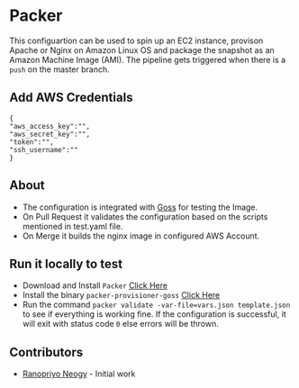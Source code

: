 # Packer 

This configuartion can be used to spin up an EC2 instance, provison Apache or Nginx on Amazon Linux OS and package the snapshot as an Amazon Machine Image (AMI).
The pipeline gets triggered when there is a `push` on the master branch.

## Add AWS Credentials

```
{
"aws_access_key":"",
"aws_secret_key":"",
"token":"",
"ssh_username":""
}

```

## About

- The configuration is integrated with [Goss](https://github.com/aelsabbahy/goss) for testing the Image.
- On Pull Request it validates the configuration based on the scripts mentioned in test.yaml file.
- On Merge it builds the nginx image in configured AWS Account.

## Run it locally to test

- Download and Install `Packer` [Click Here](https://www.packer.io/)
- Install the binary `packer-provisioner-goss` [Click Here](https://github.com/YaleUniversity/packer-provisioner-goss/releases/tag/v3.0.2)
- Run the command `packer validate -var-file=vars.json template.json` to see if everything is working fine. If the configuration is successful, it will exit with status code `0` else errors will be thrown. 

## Contributors

- [Ranopriyo Neogy](https://github.com/ranopriyo-neogy) - Initial work




